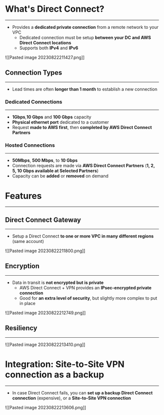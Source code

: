 # What's Direct Connect?
---

* Provides a **dedicated private connection** from a remote network to your VPC
	* Dedicated connection must be setup **between your DC and AWS Direct Connect locations**
	* Supports both **IPv4** and **IPv6**

![[Pasted image 20230822211427.png]]

## Connection Types
---

* Lead times are often **longer than 1 month** to establish a new connection

### Dedicated Connections
---

* **1Gbps**,**10 Gbps** and **100 Gbps** capacity
* **Physical ethernet port** dedicated to a customer
* Request **made to AWS first**, then **completed by AWS Direct Connect Partners**

### Hosted Connections
---

* **50Mbps**, **500 Mbps**, to **10 Gbps**
* Connection requests are made via **AWS Direct Connect Partners** (**1, 2, 5, 10 Gbps available at Selected Partners**)
* Capacity can be **added** or **removed** on demand

# Features
---

## Direct Connect Gateway
---

* Setup a Direct Connect **to one or more VPC in many different regions** (same account)

![[Pasted image 20230822211800.png]]

## Encryption
---

* Data in transit is **not encrypted but is private**
	* AWS Direct Connect + VPN provides an **IPsec-encrypted private connection**
	* Good for **an extra level of security**, but slightly more complex to put in place

![[Pasted image 20230822212749.png]]

## Resiliency
---

![[Pasted image 20230822213410.png]]

# Integration: Site-to-Site VPN connection as a backup
---

* In case Direct Connect fails, you can **set up a backup Direct Connect connection** (expensive), or a **Site-to-Site VPN connection**

![[Pasted image 20230822213606.png]]
